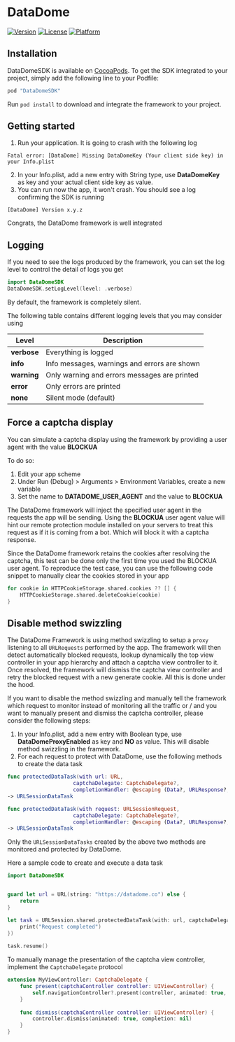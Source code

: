 # DataDome

[![Version](https://img.shields.io/cocoapods/v/DataDome.svg?style=flat)](http://cocoapods.org/pods/DataDomeSDK)
[![License](https://img.shields.io/cocoapods/l/DataDome.svg?style=flat)](http://cocoapods.org/pods/DataDomeSDK)
[![Platform](https://img.shields.io/cocoapods/p/DataDome.svg?style=flat)](http://cocoapods.org/pods/DataDomeSDK)

## Installation

DataDomeSDK is available on [CocoaPods](http://cocoapods.org). To get the SDK integrated to your project, simply add the following line to your Podfile:

```ruby
pod "DataDomeSDK"
```

Run `pod install` to download and integrate the framework to your project.

## Getting started

1. Run your application. It is going to crash with the following log
```
Fatal error: [DataDome] Missing DataDomeKey (Your client side key) in your Info.plist
```
2. In your Info.plist, add a new entry with String type, use **DataDomeKey** as key and your actual client side key as value.
3. You can run now the app, it won't crash. You should see a log confirming the SDK is running
```
[DataDome] Version x.y.z
```

Congrats, the DataDome framework is well integrated

## Logging
If you need to see the logs produced by the framework, you can set the log level to control the detail of logs you get

```swift
import DataDomeSDK
DataDomeSDK.setLogLevel(level: .verbose)
```

By default, the framework is completely silent.

The following table contains different logging levels that you may consider using


 Level            			| Description
---------------------------	|----------------------------------------------
__verbose__      			| Everything is logged
__info__      				| Info messages, warnings and errors are shown
__warning__      			| Only warning and errors messages are printed 
__error__      				| Only errors are printed
__none__      				| Silent mode (default)


## Force a captcha display
You can simulate a captcha display using the framework by providing a user agent with the value **BLOCKUA**

To do so:

1. Edit your app scheme
2. Under Run (Debug) > Arguments > Environment Variables, create a new variable
3. Set the name to **DATADOME\_USER\_AGENT** and the value to **BLOCKUA**

The DataDome framework will inject the specified user agent in the requests the app will be sending. Using the **BLOCKUA** user agent value will hint our remote protection module installed on your servers to treat this request as if it is coming from a bot. Which will block it with a captcha response.

Since the DataDome framework retains the cookies after resolving the captcha, this test can be done only the first time you used the BLOCKUA user agent. To reproduce the test case, you can use the following code snippet to manually clear the cookies stored in your app

```swift
for cookie in HTTPCookieStorage.shared.cookies ?? [] {
	HTTPCookieStorage.shared.deleteCookie(cookie)
}
```

## Disable method swizzling
The DataDome Framework is using method swizzling to setup a `proxy` listening to all `URLRequests` performed by the app. The framework will then detect automatically blocked requests, lookup dynamically the top view controller in your app hierarchy and attach a captcha view controller to it. Once resolved, the framework will dismiss the captcha view controller and retry the blocked request with a new generate cookie. All this is done under the hood.

If you want to disable the method swizzling and manually tell the framework which request to monitor instead of monitoring all the traffic or / and you want to manually present and dismiss the captcha controller, please consider the following steps:

1. In your Info.plist, add a new entry with Boolean type, use **DataDomeProxyEnabled** as key and **NO** as value. This will disable method swizzling in the framework.
2. For each request to protect with DataDome, use the following methods to create the data task

```swift
func protectedDataTask(with url: URL,
					 captchaDelegate: CaptchaDelegate?,
					 completionHandler: @escaping (Data?, URLResponse?, Error?) -> Void) 
-> URLSessionDataTask
```

```swift
func protectedDataTask(with request: URLSessionRequest,
					 captchaDelegate: CaptchaDelegate?,
					 completionHandler: @escaping (Data?, URLResponse?, Error?) -> Void) 
-> URLSessionDataTask
```

Only the `URLSessionDataTasks` created by the above two methods are monitored and protected by DataDome. 

Here a sample code to create and execute a data task

```swift
import DataDomeSDK


guard let url = URL(string: "https://datadome.co") else {
	return
}

let task = URLSession.shared.protectedDataTask(with: url, captchaDelegate: self, completionHandler: { _, _, _ in
	print("Request completed")
})
        
task.resume()
```


To manually manage the presentation of the captcha view controller, implement the `CaptchaDelegate` protocol

```swift
extension MyViewController: CaptchaDelegate {
    func present(captchaController controller: UIViewController) {
        self.navigationController?.present(controller, animated: true, completion: nil)
    }
    
    func dismiss(captchaController controller: UIViewController) {
        controller.dismiss(animated: true, completion: nil)
    }
}
```
